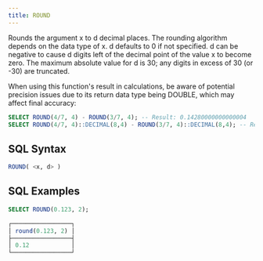 ```yaml
---
title: ROUND
---
```


Rounds the argument x to d decimal places. The rounding algorithm depends on the data type of x. d defaults to 0 if not specified. d can be negative to cause d digits left of the decimal point of the value x to become zero. The maximum absolute value for d is 30; any digits in excess of 30 (or -30) are truncated.

When using this function's result in calculations, be aware of potential precision issues due to its return data type being DOUBLE, which may affect final accuracy:

```sql
SELECT ROUND(4/7, 4) - ROUND(3/7, 4); -- Result: 0.14280000000000004
SELECT ROUND(4/7, 4)::DECIMAL(8,4) - ROUND(3/7, 4)::DECIMAL(8,4); -- Result: 0.1428
```

## SQL Syntax

```sql
ROUND( <x, d> )
```

## SQL Examples

```sql
SELECT ROUND(0.123, 2);

┌─────────────────┐
│ round(0.123, 2) │
├─────────────────┤
│ 0.12            │
└─────────────────┘
```